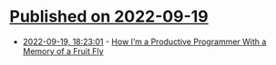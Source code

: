 # [Published on 2022-09-19](index.md)

* [2022-09-19, 18:23:01](https://lobste.rs/s/s3q8hm/how_i_m_productive_programmer_with_memory) - [How I’m a Productive Programmer With a Memory of a Fruit Fly](https://hynek.me/articles/productive-fruit-fly-programmer/)
